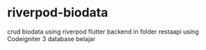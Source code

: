 # riverpod-biodata
crud biodata using riverpod flutter
backend in folder restaapi using Codeigniter 3
database belajar
